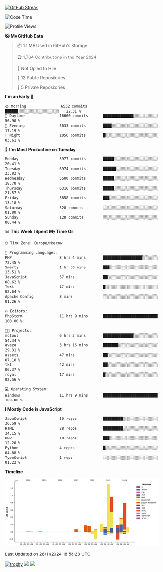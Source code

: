 [![GitHub Streak](https://github-readme-streak-stats.herokuapp.com/?user=yogik10)](https://git.io/streak-stats)
<!--START_SECTION:waka-->
![Code Time](http://img.shields.io/badge/Code%20Time-1%2C016%20hrs%2033%20mins-blue)

![Profile Views](http://img.shields.io/badge/Profile%20Views-0-blue)

**🐱 My GitHub Data** 

> 📦 1.1 MB Used in GitHub's Storage 
 > 
> 🏆 1,764 Contributions in the Year 2024
 > 
> 🚫 Not Opted to Hire
 > 
> 📜 12 Public Repositories 
 > 
> 🔑 5 Private Repositories 
 > 
**I'm an Early 🐤** 

```text
🌞 Morning                6532 commits        ██████░░░░░░░░░░░░░░░░░░░   22.31 % 
🌆 Daytime                16660 commits       ██████████████░░░░░░░░░░░   56.90 % 
🌃 Evening                5033 commits        ████░░░░░░░░░░░░░░░░░░░░░   17.19 % 
🌙 Night                  1056 commits        █░░░░░░░░░░░░░░░░░░░░░░░░   03.61 % 
```
📅 **I'm Most Productive on Tuesday** 

```text
Monday                   5977 commits        █████░░░░░░░░░░░░░░░░░░░░   20.41 % 
Tuesday                  6974 commits        ██████░░░░░░░░░░░░░░░░░░░   23.82 % 
Wednesday                5500 commits        █████░░░░░░░░░░░░░░░░░░░░   18.78 % 
Thursday                 6316 commits        █████░░░░░░░░░░░░░░░░░░░░   21.57 % 
Friday                   3858 commits        ███░░░░░░░░░░░░░░░░░░░░░░   13.18 % 
Saturday                 528 commits         ░░░░░░░░░░░░░░░░░░░░░░░░░   01.80 % 
Sunday                   128 commits         ░░░░░░░░░░░░░░░░░░░░░░░░░   00.44 % 
```


📊 **This Week I Spent My Time On** 

```text
🕑︎ Time Zone: Europe/Moscow

💬 Programming Languages: 
PHP                      8 hrs 4 mins        ██████████████████░░░░░░░   72.45 % 
Smarty                   1 hr 30 mins        ███░░░░░░░░░░░░░░░░░░░░░░   13.51 % 
JavaScript               57 mins             ██░░░░░░░░░░░░░░░░░░░░░░░   08.62 % 
Text                     17 mins             █░░░░░░░░░░░░░░░░░░░░░░░░   02.64 % 
Apache Config            8 mins              ░░░░░░░░░░░░░░░░░░░░░░░░░   01.26 % 

🔥 Editors: 
PhpStorm                 11 hrs 9 mins       █████████████████████████   100.00 % 

🐱‍💻 Projects: 
mctool                   6 hrs 3 mins        ██████████████░░░░░░░░░░░   54.34 % 
aveza                    3 hrs 16 mins       ███████░░░░░░░░░░░░░░░░░░   29.31 % 
assets                   47 mins             ██░░░░░░░░░░░░░░░░░░░░░░░   07.10 % 
tkt                      42 mins             ██░░░░░░░░░░░░░░░░░░░░░░░   06.37 % 
royal                    17 mins             █░░░░░░░░░░░░░░░░░░░░░░░░   02.56 % 

💻 Operating System: 
Windows                  11 hrs 9 mins       █████████████████████████   100.00 % 
```

**I Mostly Code in JavaScript** 

```text
JavaScript               30 repos            █████████░░░░░░░░░░░░░░░░   36.59 % 
HTML                     28 repos            █████████░░░░░░░░░░░░░░░░   34.15 % 
PHP                      10 repos            ███░░░░░░░░░░░░░░░░░░░░░░   12.20 % 
Python                   4 repos             █░░░░░░░░░░░░░░░░░░░░░░░░   04.88 % 
TypeScript               1 repo              ░░░░░░░░░░░░░░░░░░░░░░░░░   01.22 % 
```



**Timeline**

![Lines of Code chart](https://raw.githubusercontent.com/Yogik10/Yogik10/main/assets/bar_graph.png)


 Last Updated on 28/11/2024 18:58:23 UTC
<!--END_SECTION:waka-->
[![trophy](https://github-profile-trophy.vercel.app/?username=yogik10)](https://github.com/ryo-ma/github-profile-trophy)
![](https://github-profile-summary-cards.vercel.app/api/cards/profile-details?username=yogik10&theme=solarized_dark)
![](https://github-profile-summary-cards.vercel.app/api/cards/most-commit-language?username=yogik10&theme=solarized_dark)


